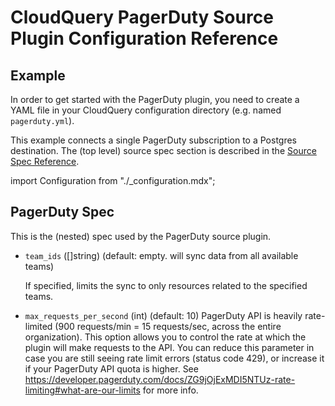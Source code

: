 # CloudQuery PagerDuty Source Plugin Configuration Reference

## Example

In order to get started with the PagerDuty plugin, you need to create a YAML file in your CloudQuery configuration directory (e.g. named `pagerduty.yml`).

This example connects a single PagerDuty subscription to a Postgres destination. The (top level) source spec section is described in the [Source Spec Reference](/docs/reference/source-spec).

import Configuration from "./_configuration.mdx";
<Configuration/>

## PagerDuty Spec

This is the (nested) spec used by the PagerDuty source plugin.

- `team_ids` ([]string) (default: empty. will sync data from all available teams)

  If specified, limits the sync to only resources related to the specified teams.

- `max_requests_per_second` (int) (default: 10)
  PagerDuty API is heavily rate-limited (900 requests/min = 15 requests/sec, across the entire organization). 
  This option allows you to control the rate at which the plugin will make requests to the API. 
  You can reduce this parameter in case you are still seeing rate limit errors (status code 429), or increase
  it if your PagerDuty API quota is higher. See https://developer.pagerduty.com/docs/ZG9jOjExMDI5NTUz-rate-limiting#what-are-our-limits for more info.